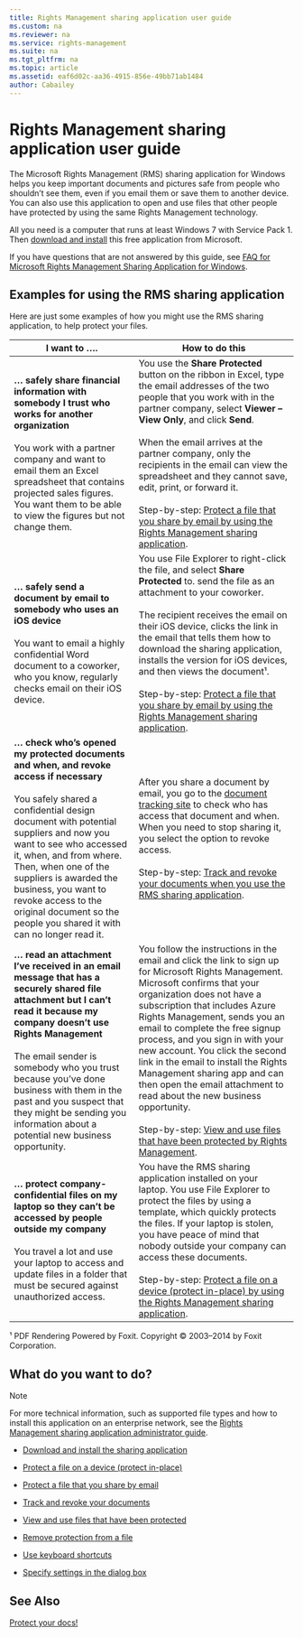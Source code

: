 ```yaml
---
title: Rights Management sharing application user guide
ms.custom: na
ms.reviewer: na
ms.service: rights-management
ms.suite: na
ms.tgt_pltfrm: na
ms.topic: article
ms.assetid: eaf6d02c-aa36-4915-856e-49bb71ab1484
author: Cabailey
---
```

# Rights Management sharing application user guide
The Microsoft Rights Management (RMS) sharing application for Windows helps you keep important documents and pictures safe from people who shouldn’t see them, even if you email them or save them to another device. You can also use this application to open and use files that other people have protected by using the same Rights Management technology.

All you need is a computer that runs at least Windows 7 with Service Pack 1. Then [download and install](http://go.microsoft.com/fwlink/?LinkId=303970) this free application from Microsoft.

If you have questions that are not answered by this guide, see [FAQ for Microsoft Rights Management Sharing Application for Windows](http://go.microsoft.com/fwlink/?LinkId=303971).

## <a name="BKMK_SharingExamples"></a>Examples for using the RMS sharing application
Here are just some examples of how you might use the RMS sharing application, to help protect your files.

|I want to ….|How to do this|
|----------------|------------------|
|**… safely share financial information with somebody I trust who works for another organization**<br /><br />You work with a partner company and want to email them an Excel spreadsheet that contains projected sales figures. You want them to be able to view the figures but not change them.|You use the **Share Protected** button on the ribbon in Excel, type the email addresses of the two people that you work with in the partner company, select **Viewer – View Only**, and click **Send**.<br /><br />When the email arrives at the partner company, only the recipients in the email can view the spreadsheet and they cannot save, edit, print, or forward it.<br /><br />Step-by-step: [Protect a file that you share by email by using the Rights Management sharing application](protect-a-file-that-you-share-by-email-by-using-the-rights-management-sharing-application.md).|
|**… safely send a document by email to somebody who uses an iOS device**<br /><br />You want to email a highly confidential Word document to a coworker, who you know, regularly checks email on their iOS device.|You use File Explorer to right-click the file, and select **Share Protected** to. send the file as an attachment to your coworker.<br /><br />The recipient receives the email on their iOS device, clicks the link in the email that tells them how to download the sharing application, installs the version for iOS devices, and then views the document¹.<br /><br />Step-by-step: [Protect a file that you share by email by using the Rights Management sharing application](protect-a-file-that-you-share-by-email-by-using-the-rights-management-sharing-application.md).|
|**… check who’s opened my protected documents and when, and revoke access if necessary**<br /><br />You safely shared a confidential design document with potential suppliers and now you want to see who accessed it, when, and from where. Then, when one of the suppliers is awarded the business, you want to revoke access to the original document so the people you shared it with can no longer read it.|After you share a document by email, you go to the [document tracking site](http://go.microsoft.com/fwlink/?LinkId=529562) to check who has access that document and when. When you need to stop sharing it, you select the option to revoke access.<br /><br />Step-by-step: [Track and revoke your documents when you use the RMS sharing application](track-and-revoke-your-documents-when-you-use-the-rms-sharing-application.md).|
|**… read an attachment I’ve received in an email message that has a securely shared file attachment but I can’t read it because my company doesn’t use Rights Management**<br /><br />The email sender is somebody who you trust because you’ve done business with them in the past and you suspect that they might be sending you information about a potential new business opportunity.|You follow the instructions in the email and click the link to sign up for Microsoft Rights Management. Microsoft confirms that your organization does not have a subscription that includes Azure Rights Management, sends you an email to complete the free signup process, and you sign in with your new account. You click the second link in the email to install the Rights Management sharing app and can then open the email attachment to read about the new business opportunity.<br /><br />Step-by-step: [View and use files that have been protected by Rights Management](view-and-use-files-that-have-been-protected-by-rights-management.md).|
|**… protect company-confidential files on my laptop so they can’t be accessed by people outside my company**<br /><br />You travel a lot and use your laptop to access and update files in a folder that must be secured against unauthorized access.|You have the RMS sharing application installed on your laptop. You use File Explorer to protect the files by using a template, which quickly protects the files. If your laptop is stolen, you have peace of mind that nobody outside your company can access these documents.<br /><br />Step-by-step: [Protect a file on a device &#40;protect in-place&#41; by using the Rights Management sharing application](protect-a-file-on-a-device-protect-in-place-by-using-the-rights-management-sharing-application.md).|
¹ PDF Rendering Powered by Foxit. Copyright © 2003–2014 by Foxit Corporation.

## <a name="BKMK_SharingInstructions"></a>What do you want to do?
> [!NOTE]
> For more technical information, such as supported file types and how to install this application on an enterprise network, see the [Rights Management sharing application administrator guide](rights-management-sharing-application-administrator-guide.md).

-   [Download and install the sharing application](https://technet.microsoft.com/library/dn574734.aspx)

-   [Protect a file on a device (protect in-place)](https://technet.microsoft.com/library/dn574733.aspx)

-   [Protect a file that you share by email](https://technet.microsoft.com/library/dn574735.aspx)

-   [Track and revoke your documents](https://technet.microsoft.com/library/dn986611.aspx)

-   [View and use files that have been protected](https://technet.microsoft.com/library/dn574741.aspx)

-   [Remove protection from a file](https://technet.microsoft.com/library/dn574739.aspx)

-   [Use keyboard shortcuts](https://technet.microsoft.com/library/dn574737.aspx)

-   [Specify settings in the dialog box](https://technet.microsoft.com/library/dn574738.aspx)

## See Also
[Protect your docs!](http://curah.microsoft.com/60308/protect-your-docs)

